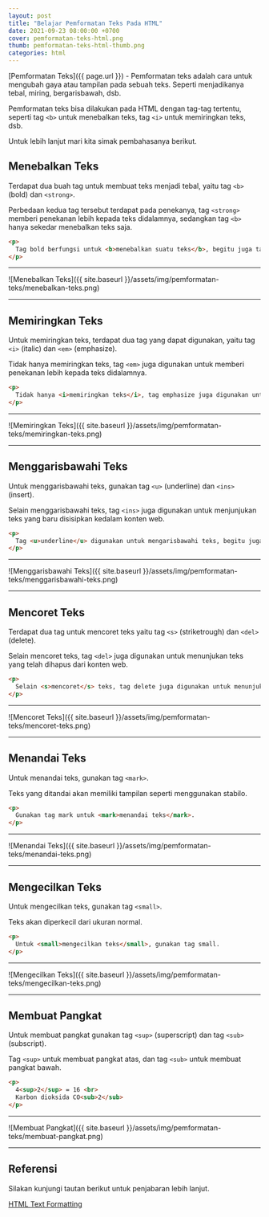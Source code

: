 ```yaml
---
layout: post
title: "Belajar Pemformatan Teks Pada HTML"
date: 2021-09-23 08:00:00 +0700
cover: pemformatan-teks-html.png
thumb: pemformatan-teks-html-thumb.png
categories: html
---
```


[Pemformatan Teks]({{ page.url }}) - Pemformatan teks adalah cara untuk mengubah gaya atau tampilan pada sebuah teks. Seperti menjadikanya tebal, miring, bergarisbawah, dsb.

Pemformatan teks bisa dilakukan pada HTML dengan tag-tag tertentu, seperti tag `<b>` untuk menebalkan teks, tag `<i>` untuk memiringkan teks, dsb.

Untuk lebih lanjut mari kita simak pembahasanya berikut.

## Menebalkan Teks

Terdapat dua buah tag untuk membuat teks menjadi tebal, yaitu tag `<b>` (bold) dan `<strong>`.

Perbedaan kedua tag tersebut terdapat pada penekanya, tag `<strong>` memberi penekanan lebih kepada teks didalamnya, sedangkan tag `<b>` hanya sekedar menebalkan teks saja.

```html
<p>
  Tag bold berfungsi untuk <b>menebalkan suatu teks</b>, begitu juga tag strong, tapi dia juga <strong>memberi penekanan</strong> lebih pada teks didalamnya.
</p>
```

***

![Menebalkan Teks]({{ site.baseurl }}/assets/img/pemformatan-teks/menebalkan-teks.png)

***

## Memiringkan Teks

Untuk memiringkan teks, terdapat dua tag yang dapat digunakan, yaitu tag `<i>` (italic) dan `<em>` (emphasize).

Tidak hanya memiringkan teks, tag `<em>` juga digunakan untuk memberi penekanan lebih kepada teks didalamnya.

```html
<p>
  Tidak hanya <i>memiringkan teks</i>, tag emphasize juga digunakan untuk memberi <em>penekanan lebih</em> kepada teks didalamnya.
</p>
```

***

![Memiringkan Teks]({{ site.baseurl }}/assets/img/pemformatan-teks/memiringkan-teks.png)

***

## Menggarisbawahi Teks

Untuk menggarisbawahi teks, gunakan tag `<u>` (underline) dan `<ins>` (insert).

Selain menggarisbawahi teks, tag `<ins>` juga digunakan untuk menjunjukan teks yang baru disisipkan kedalam konten web.

```html
<p>
  Tag <u>underline</u> digunakan untuk mengarisbawahi teks, begitu juga <ins>tag insert</ins>.
</p>
```

***

![Menggarisbawahi Teks]({{ site.baseurl }}/assets/img/pemformatan-teks/menggarisbawahi-teks.png)

***

## Mencoret Teks

Terdapat dua tag untuk mencoret teks yaitu tag `<s>` (striketrough) dan `<del>` (delete).

Selain mencoret teks, tag `<del>` juga digunakan untuk menunjukan teks yang telah dihapus dari konten web.

```html
<p>
  Selain <s>mencoret</s> teks, tag delete juga digunakan untuk menunjukan <del>teks yang telah dihapus dari konten web</del>.
</p>  
```

***

![Mencoret Teks]({{ site.baseurl }}/assets/img/pemformatan-teks/mencoret-teks.png)

***

## Menandai Teks

Untuk menandai teks, gunakan tag `<mark>`.

Teks yang ditandai akan memiliki tampilan seperti menggunakan stabilo.

```html
<p>
  Gunakan tag mark untuk <mark>menandai teks</mark>.
</p>
```

***

![Menandai Teks]({{ site.baseurl }}/assets/img/pemformatan-teks/menandai-teks.png)

***

## Mengecilkan Teks

Untuk mengecilkan teks, gunakan tag `<small>`.

Teks akan diperkecil dari ukuran normal. 

```html
<p>
  Untuk <small>mengecilkan teks</small>, gunakan tag small.
</p>
```

***

![Mengecilkan Teks]({{ site.baseurl }}/assets/img/pemformatan-teks/mengecilkan-teks.png)

***

## Membuat Pangkat

Untuk membuat pangkat gunakan tag `<sup>` (superscript) dan tag `<sub>` (subscript).

Tag `<sup>` untuk membuat pangkat atas, dan tag `<sub>` untuk membuat pangkat bawah.

```html
<p>
  4<sup>2</sup> = 16 <br>
  Karbon dioksida CO<sub>2</sub>
</p>
```

***

![Membuat Pangkat]({{ site.baseurl }}/assets/img/pemformatan-teks/membuat-pangkat.png)

***

## Referensi

Silakan kunjungi tautan berikut untuk penjabaran lebih lanjut.

<a href="https://www.w3schools.com/html/html_formatting.asp" target="_blank">HTML Text Formatting</a>